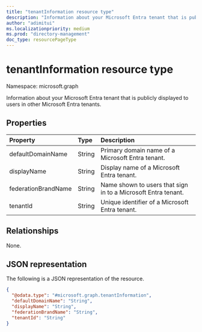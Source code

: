 ```yaml
---
title: "tenantInformation resource type"
description: "Information about your Microsoft Entra tenant that is publicly displayed to users in other Microsoft Entra tenants."
author: "adimitui"
ms.localizationpriority: medium
ms.prod: "directory-management"
doc_type: resourcePageType
---
```


# tenantInformation resource type

Namespace: microsoft.graph

Information about your Microsoft Entra tenant that is publicly displayed to users in other Microsoft Entra tenants.

## Properties

|Property|Type|Description|
|:---|:---|:---|
| defaultDomainName | String | Primary domain name of a Microsoft Entra tenant. |
| displayName | String | Display name of a Microsoft Entra tenant. |
| federationBrandName | String | Name shown to users that sign in to a Microsoft Entra tenant. |
| tenantId | String | Unique identifier of a Microsoft Entra tenant. |

## Relationships

None.

## JSON representation

The following is a JSON representation of the resource.

<!-- {
  "blockType": "resource",
  "keyProperty": "id",
  "@odata.type": "microsoft.graph.tenantInformation",
  "openType": false
}
-->

``` json
{
  "@odata.type": "#microsoft.graph.tenantInformation",
  "defaultDomainName": "String",
  "displayName": "String",
  "federationBrandName": "String",
  "tenantId": "String"
}
```
